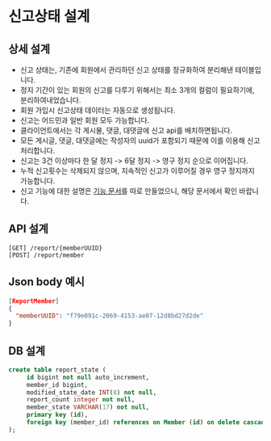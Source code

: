 # 신고상태 설계

## 상세 설계
* 신고 상태는, 기존에 회원에서 관리하던 신고 상태를 정규화하여 분리해낸 테이블입니다.
* 정지 기간이 있는 회원의 신고를 다루기 위해서는 최소 3개의 컬럼이 필요하기에, 분리하여내었습니다.
* 회원 가입시 신고상태 데이터는 자동으로 생성됩니다.
* 신고는 어드민과 일반 회원 모두 가능합니다.
* 클라이언트에서는 각 게시물, 댓글, 대댓글에 신고 api를 배치하면됩니다.
* 모든 게시글, 댓글, 대댓글에는 작성자의 uuid가 포함되기 때문에 이를 이용해 신고처리합니다.
* 신고는 3건 이상마다 한 달 정지 -> 6달 정지 -> 영구 정지 순으로 이어집니다.
* 누적 신고횟수는 삭제되지 않으며, 지속적인 신고가 이루어질 경우 영구 정지까지 가능합니다.
* 신고 기능에 대한 설명은 [기능 문서](https://github.com/liveforone/howru/blob/master/Documents/HOW_TO_SUSPEND_USER.md)를 따로 만들었으니, 해당 문서에서 확인 바랍니다.

## API 설계
```
[GET] /report/{memberUUID}
[POST] /report/member
```

## Json body 예시
```json
[ReportMember]
{
  "memberUUID": "f79e091c-2069-4153-ae07-12d8bd27d2de"
}
```

## DB 설계
```sql
create table report_state (
     id bigint not null auto_increment,
     member_id bigint,
     modified_state_date INT(8) not null,
     report_count integer not null,
     member_state VARCHAR(17) not null,
     primary key (id),
     foreign key (member_id) references on Member (id) on delete cascade
);
```